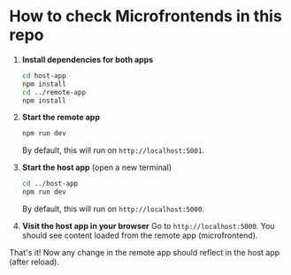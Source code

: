 # How to check Microfrontends in this repo

1. **Install dependencies for both apps**
   ```bash
   cd host-app
   npm install
   cd ../remote-app
   npm install
   ```

2. **Start the remote app**
   ```bash
   npm run dev
   ```
   By default, this will run on `http://localhost:5001`.

3. **Start the host app** (open a new terminal)
   ```bash
   cd ../host-app
   npm run dev
   ```
   By default, this will run on `http://localhost:5000`.

4. **Visit the host app in your browser**
   Go to `http://localhost:5000`. You should see content loaded from the remote app (microfrontend).

That's it! Now any change in the remote app should reflect in the host app (after reload).
